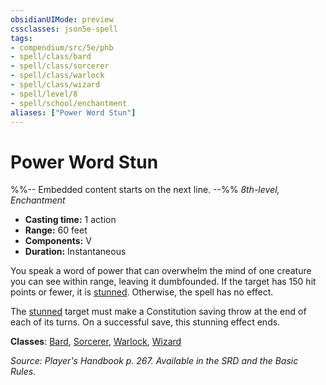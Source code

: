 ```yaml
---
obsidianUIMode: preview
cssclasses: json5e-spell
tags:
- compendium/src/5e/phb
- spell/class/bard
- spell/class/sorcerer
- spell/class/warlock
- spell/class/wizard
- spell/level/8
- spell/school/enchantment
aliases: ["Power Word Stun"]
---
```

# Power Word Stun
%%-- Embedded content starts on the next line. --%%
*8th-level, Enchantment*  

- **Casting time:** 1 action
- **Range:** 60 feet
- **Components:** V
- **Duration:** Instantaneous

You speak a word of power that can overwhelm the mind of one creature you can see within range, leaving it dumbfounded. If the target has 150 hit points or fewer, it is [stunned](rules/conditions.md#stunned). Otherwise, the spell has no effect.

The [stunned](rules/conditions.md#stunned) target must make a Constitution saving throw at the end of each of its turns. On a successful save, this stunning effect ends.

**Classes**: [Bard](bard.md), [Sorcerer](sorcerer.md), [Warlock](warlock.md), [Wizard](wizard.md)

*Source: Player's Handbook p. 267. Available in the SRD and the Basic Rules.*